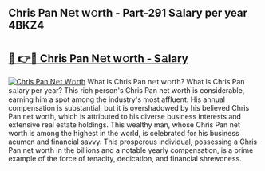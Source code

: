 ## Chris Pan N𝚎t w𝚘rth - Part-291 S𝚊lary per year 4BKZ4

# <h2><a href="http://gc2ol6h.nevu.top/?p=Chris+Pan">🔗 👉🔴 Chris Pan N𝚎t w𝚘rth - S𝚊lary</a></h2>

[![Chris Pan N𝚎t W𝚘rth](https://i.imgur.com/Oavwk0R.jpeg)](http://gc2ol6h.nevu.top/?p=Chris+Pan)
What is Chris Pan n𝚎t w𝚘rth? What is Chris Pan s𝚊lary per year?
This rich person's Chris Pan net worth is considerable, earning him a spot among the industry's most affluent. His annual compensation is substantial, but it is overshadowed by his believed Chris Pan net worth, which is attributed to his diverse business interests and extensive real estate holdings. This wealthy man, whose Chris Pan net worth is among the highest in the world, is celebrated for his business acumen and financial savvy. This prosperous individual, possessing a Chris Pan net worth in the billions and a notable yearly compensation, is a prime example of the force of tenacity, dedication, and financial shrewdness.
